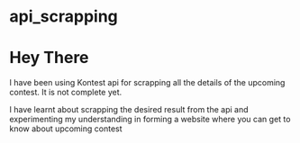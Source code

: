 # api_scrapping
<h1> Hey There</h1>
<p> I have been using Kontest api for scrapping all the details of the upcoming contest. It is not complete yet.<p> 
<p>I have learnt about scrapping the desired result from the api and experimenting my understanding in forming a website where you can get to know about upcoming contest </p>
